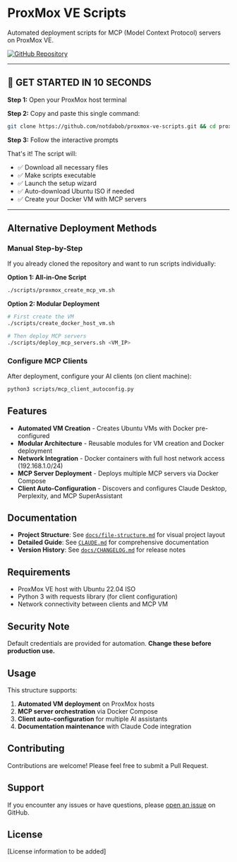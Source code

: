 # ProxMox VE Scripts

Automated deployment scripts for MCP (Model Context Protocol) servers on ProxMox VE.

[![GitHub Repository](https://img.shields.io/badge/GitHub-proxmox--ve--scripts-blue?logo=github)](https://github.com/notdabob/proxmox-ve-scripts)

---

## 🚀 GET STARTED IN 10 SECONDS

**Step 1:** Open your ProxMox host terminal

**Step 2:** Copy and paste this single command:

```bash
git clone https://github.com/notdabob/proxmox-ve-scripts.git && cd proxmox-ve-scripts && chmod +x scripts/*.sh && ./scripts/proxmox_create_mcp_vm.sh
```

**Step 3:** Follow the interactive prompts

That's it! The script will:
- ✅ Download all necessary files
- ✅ Make scripts executable  
- ✅ Launch the setup wizard
- ✅ Auto-download Ubuntu ISO if needed
- ✅ Create your Docker VM with MCP servers

---

## Alternative Deployment Methods

### Manual Step-by-Step

If you already cloned the repository and want to run scripts individually:

**Option 1: All-in-One Script**
```bash
./scripts/proxmox_create_mcp_vm.sh
```

**Option 2: Modular Deployment**
```bash
# First create the VM
./scripts/create_docker_host_vm.sh

# Then deploy MCP servers
./scripts/deploy_mcp_servers.sh <VM_IP>
```

### Configure MCP Clients

After deployment, configure your AI clients (on client machine):

```bash
python3 scripts/mcp_client_autoconfig.py
```

## Features

- **Automated VM Creation** - Creates Ubuntu VMs with Docker pre-configured
- **Modular Architecture** - Reusable modules for VM creation and Docker deployment
- **Network Integration** - Docker containers with full host network access (192.168.1.0/24)
- **MCP Server Deployment** - Deploys multiple MCP servers via Docker Compose
- **Client Auto-Configuration** - Discovers and configures Claude Desktop, Perplexity, and MCP SuperAssistant

## Documentation

- **Project Structure**: See [`docs/file-structure.md`](docs/file-structure.md) for visual project layout
- **Detailed Guide**: See [`CLAUDE.md`](CLAUDE.md) for comprehensive documentation
- **Version History**: See [`docs/CHANGELOG.md`](docs/CHANGELOG.md) for release notes

## Requirements

- ProxMox VE host with Ubuntu 22.04 ISO
- Python 3 with requests library (for client configuration)
- Network connectivity between clients and MCP VM

## Security Note

Default credentials are provided for automation. **Change these before production use.**

## Usage

This structure supports:

1. **Automated VM deployment** on ProxMox hosts
2. **MCP server orchestration** via Docker Compose
3. **Client auto-configuration** for multiple AI assistants
4. **Documentation maintenance** with Claude Code integration

## Contributing

Contributions are welcome! Please feel free to submit a Pull Request.

## Support

If you encounter any issues or have questions, please [open an issue](https://github.com/notdabob/proxmox-ve-scripts/issues) on GitHub.

## License

[License information to be added]
